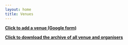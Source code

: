 ```yaml
---
layout: home
title: Venues
---
```

**[Click to add a venue (Google form)](https://docs.google.com/forms/d/e/1FAIpQLSdiHSyW8CQkjNykXwj6pLYfZRt0d050XxCU2XqsVQdpOGnfBw/viewform)**

**[Click to download the archive of all venue and organisers](https://docs.google.com/spreadsheets/d/e/2PACX-1vQwM9YFlWmK-XWUqjgqI9h8gEaC3gSB-zFfx91BlBPnFRjVqGMe7sBVrqJmGonki8MBDI4Pw7LshgJ6/pub?output=tsv)**
<html>
<head>
  <script src="https://cdnjs.cloudflare.com/ajax/libs/PapaParse/5.3.0/papaparse.min.js"></script>
  <link rel="preload" href="https://fonts.googleapis.com/css2?family=Atkinson+Hyperlegible:ital,wght@0,400;0,700;1,400;1,700&display=swap" as="font" type="font/woff2" crossorigin>
</head>
<body>
  <div id="spinner"></div>
  <div id="venues-list"></div>
  <script src="/assets/venues2.js"></script>
</body>
</html>
